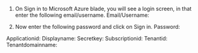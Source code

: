 1. On Sign in to Microsoft Azure blade, you will see a login screen, in that enter the following email/username. 
   Email/Username: <inject key="AzureAdUserEmail" enableCopy="true" style="color:red"></inject>

2. Now enter the following password and click on Sign in.
   Password: <inject key="AzureAdUserPassword" enableCopy="true" style="color:red"></inject>

Applicationid: <inject key="ApplicationID" enableCopy="true" style="color:red"></inject>
Displayname: <inject key="DisplayName" enableCopy="true" style="color:red"></inject>
Secretkey: <inject key="SecretKey" enableCopy="true" style="color:red"></inject>
Subscriptionid: <inject key="SubscriptionID" enableCopy="true" style="color:red"></inject>
Tenantid: <inject key="TenantID" enableCopy="true" style="color:red"></inject>
Tenantdomainname: <inject key="TenantDomainName" enableCopy="true" style="color:red"></inject>
